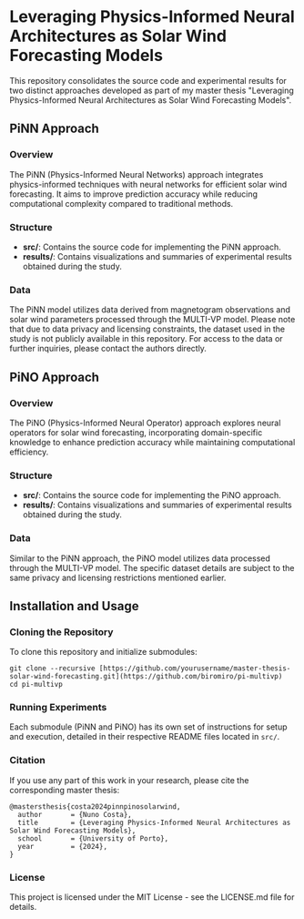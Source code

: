 # Leveraging Physics-Informed Neural Architectures as Solar Wind Forecasting Models

This repository consolidates the source code and experimental results for two distinct approaches developed as part of my master thesis "Leveraging Physics-Informed Neural Architectures as Solar Wind Forecasting Models".

## PiNN Approach

### Overview

The PiNN (Physics-Informed Neural Networks) approach integrates physics-informed techniques with neural networks for efficient solar wind forecasting. It aims to improve prediction accuracy while reducing computational complexity compared to traditional methods.

### Structure

- **src/**: Contains the source code for implementing the PiNN approach.
- **results/**: Contains visualizations and summaries of experimental results obtained during the study.

### Data

The PiNN model utilizes data derived from magnetogram observations and solar wind parameters processed through the MULTI-VP model. Please note that due to data privacy and licensing constraints, the dataset used in the study is not publicly available in this repository. For access to the data or further inquiries, please contact the authors directly.

## PiNO Approach

### Overview

The PiNO (Physics-Informed Neural Operator) approach explores neural operators for solar wind forecasting, incorporating domain-specific knowledge to enhance prediction accuracy while maintaining computational efficiency.

### Structure

- **src/**: Contains the source code for implementing the PiNO approach.
- **results/**: Contains visualizations and summaries of experimental results obtained during the study.

### Data

Similar to the PiNN approach, the PiNO model utilizes data processed through the MULTI-VP model. The specific dataset details are subject to the same privacy and licensing restrictions mentioned earlier.

## Installation and Usage

### Cloning the Repository

To clone this repository and initialize submodules:

```
git clone --recursive [https://github.com/yourusername/master-thesis-solar-wind-forecasting.git](https://github.com/biromiro/pi-multivp)
cd pi-multivp
```

### Running Experiments

Each submodule (PiNN and PiNO) has its own set of instructions for setup and execution, detailed in their respective README files located in `src/`.

### Citation

If you use any part of this work in your research, please cite the corresponding master thesis:

```
@mastersthesis{costa2024pinnpinosolarwind,
  author       = {Nuno Costa},
  title        = {Leveraging Physics-Informed Neural Architectures as Solar Wind Forecasting Models},
  school       = {University of Porto},
  year         = {2024},
}
```

### License

This project is licensed under the MIT License - see the LICENSE.md file for details.
